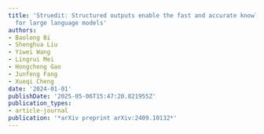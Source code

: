 ```yaml
---
title: 'Struedit: Structured outputs enable the fast and accurate knowledge editing
  for large language models'
authors:
- Baolong Bi
- Shenghua Liu
- Yiwei Wang
- Lingrui Mei
- Hongcheng Gao
- Junfeng Fang
- Xueqi Cheng
date: '2024-01-01'
publishDate: '2025-05-06T15:47:20.821955Z'
publication_types:
- article-journal
publication: '*arXiv preprint arXiv:2409.10132*'
---
```

